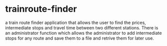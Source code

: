 # trainroute-finder
a train route finder application that allows the user to find the prices, intermediate stops and travel time between two different stations. There is an administrator function which allows the administrator to add intermediate stops for any route and save them to a file and retrive them for later use.
